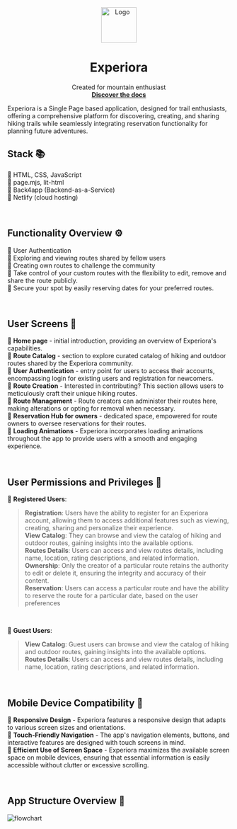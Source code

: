 <div id="readme-top"></div>

<div align="center">
  <a href="https://github.com/othneildrew/Best-README-Template">
    <img src="client/public/img/huddleBg.png" alt="Logo" width="80" height="80">
  </a>

  <h1 align="center">Experiora</h1>

  <p align="center">
    Created for mountain enthusiast
    <br />
    <a href="https://github.com/boyandmtrv/Experiora"><strong>Discover the docs</strong></a>
  </p>
</div>


Experiora is a Single Page based application, designed for trail enthusiasts, offering a comprehensive platform for discovering, creating, and sharing hiking trails while seamlessly integrating reservation functionality for planning future adventures.

## Stack :books:
:radio_button: HTML, CSS, JavaScript <br /> 
:radio_button: page.mjs, lit-html <br /> 
:radio_button: Back4app (Backend-as-a-Service) <br /> 
:radio_button: Netlify (cloud hosting) <br /> 

<br /> 

## Functionality Overview :gear:
:radio_button: User Authentication <br />
:radio_button: Exploring and viewing routes shared by fellow users <br />
:radio_button: Creating own routes to challenge the community <br />
:radio_button: Take control of your custom routes with the flexibility to edit, remove and share the route publicly. <br />
:radio_button: Secure your spot by easily reserving dates for your preferred routes. <br />

<br /> 

## User Screens :bust_in_silhouette:	
:radio_button: __Home page__ - initial introduction, providing an overview of Experiora's capabilities.<br />
:radio_button: __Route Catalog__ - section to explore curated catalog of hiking and outdoor routes shared by the Experiora community.<br />
:radio_button: __User Authentication__ - entry point for users to access their accounts, encompassing login for existing users and registration for newcomers. <br />
:radio_button: __Route Creation__ - Interested in contributing? This section allows users to meticulously craft their unique hiking routes. <br />
:radio_button: __Route Management__ - Route creators can administer their routes here, making alterations or opting for removal when necessary.<br />
:radio_button: __Reservation Hub for owners__ - dedicated space, empowered for route owners to oversee reservations for their routes.<br />
:radio_button: __Loading Animations__ - Experiora incorporates loading animations throughout the app to provide users with a smooth and engaging experience. <br />

<br /> 

## User Permissions and Privileges :key:
:radio_button: __Registered Users__: <br />
> __Registration__: Users have the ability to register for an Experiora account, allowing them to access additional features such as viewing, creating, sharing and personalize their experience. <br />
> __View Catalog__: They can browse and view the catalog of hiking and outdoor routes, gaining insights into the available options. <br />
> __Routes Details__: Users can access and view routes details, including name, location, rating descriptions, and related information. <br />
> __Ownership__: Only the creator of a particular route retains the authority to edit or delete it, ensuring the integrity and accuracy of their content. <br />
> __Reservation__: Users can access a particular route and have the abillity to reserve the route for a particular date, based on the user preferences<br />

<br />

:radio_button: __Guest Users__: <br />
> __View Catalog__: Guest users can browse and view the catalog of hiking and outdoor routes, gaining insights into the available options. <br />
> __Routes Details__: Users can access and view routes details, including name, location, rating descriptions, and related information. <br />

<br />

## Mobile Device Compatibility :iphone:
:radio_button: __Responsive Design__ - Experiora features a responsive design that adapts to various screen sizes and orientations.<br />
:radio_button: __Touch-Friendly Navigation__ - The app's navigation elements, buttons, and interactive features are designed with touch screens in mind. <br />
:radio_button: __Efficient Use of Screen Space__ - Experiora maximizes the available screen space on mobile devices, ensuring that essential information is easily accessible without clutter or excessive scrolling. <br />

<br />

## App Structure Overview :construction_worker:	 <br />

![flowchart](https://github.com/boyandmtrv/Experiora/assets/122356573/588b1d38-faf1-48e5-abf7-e8c52ef40aa2)

